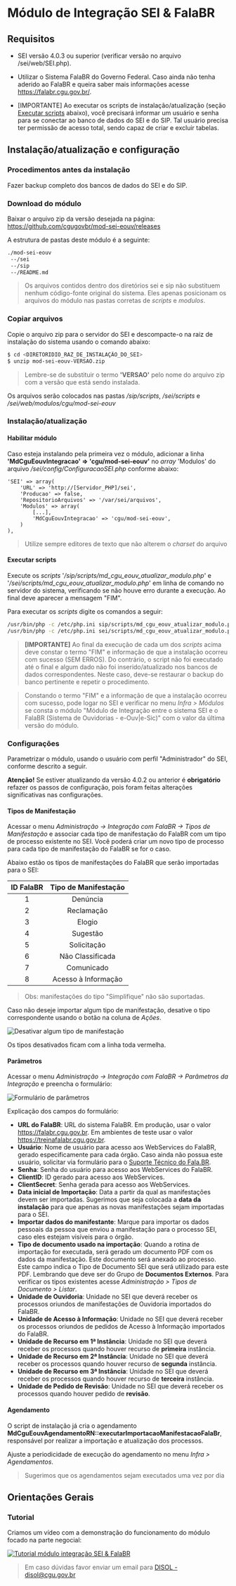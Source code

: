 
# Módulo de Integração SEI & FalaBR

## Requisitos

- SEI versão 4.0.3 ou superior (verificar versão no arquivo /sei/web/SEI.php).

- Utilizar o Sistema FalaBR do Governo Federal. Caso ainda não tenha aderido ao FalaBR e queira saber mais informações acesse https://falabr.cgu.gov.br/.

- [IMPORTANTE] Ao executar os scripts de instalação/atualização (seção [Executar scripts](#executar-scripts) abaixo), você precisará informar um usuário e senha para se conectar ao banco de dados do SEI e do SIP. Tal usuário precisa ter permissão de acesso total, sendo capaz de criar e excluir tabelas.

## Instalação/atualização e configuração

### Procedimentos antes da instalação

Fazer backup completo dos bancos de dados do SEI e do SIP.

### Download do módulo

Baixar o arquivo zip da versão desejada na página: https://github.com/cgugovbr/mod-sei-eouv/releases
 
A estrutura de pastas deste módulo é a seguinte:

```bash
./mod-sei-eouv
 --/sei
 --/sip
 --/README.md
```
  
> Os arquivos contidos dentro dos diretórios sei e sip não substituem nenhum código-fonte original do sistema. Eles apenas posicionam os arquivos do módulo nas pastas corretas de *scripts* e *modulos*.
  
### Copiar arquivos

Copie o arquivo zip para o servidor do SEI e descompacte-o na raiz de instalação do sistema usando o comando abaixo:
  
```bash
$ cd <DIRETORIDIO_RAZ_DE_INSTALAÇÃO_DO_SEI>
$ unzip mod-sei-eouv-VERSAO.zip
```

> Lembre-se de substituir o termo **'VERSAO'** pelo nome do arquivo zip com a versão que está sendo instalada.

Os arquivos serão colocados nas pastas */sip/scripts*, */sei/scripts* e */sei/web/modulos/cgu/mod-sei-eouv*
 
### Instalação/atualização

#### Habilitar módulo

Caso esteja instalando pela primeira vez o módulo, adicionar a linha **'MdCguEouvIntegracao' => 'cgu/mod-sei-eouv'** no *array* 'Modulos' do arquivo */sei/config/ConfiguracaoSEI.php* conforme abaixo:

```text
'SEI' => array(
	'URL' => 'http://[Servidor_PHP]/sei',
	'Producao' => false,
	'RepositorioArquivos' => '/var/sei/arquivos',
	'Modulos' => array(
		[...],
		'MdCguEouvIntegracao' => 'cgu/mod-sei-eouv',
	)
),
```

> Utilize sempre editores de texto que não alterem o *charset* do arquivo

#### Executar scripts

Execute os *scripts* '*/sip/scripts/md_cgu_eouv_atualizar_modulo.php*' e '*/sei/scripts/md_cgu_eouv_atualizar_modulo.php*' em linha de comando no servidor do sistema, verificando se não houve erro durante a execução. Ao final deve aparecer a mensagem "FIM".

Para executar os *scripts* digite os comandos a seguir:

```bash
/usr/bin/php -c /etc/php.ini sip/scripts/md_cgu_eouv_atualizar_modulo.php > md_cgu_eouv_atualizar_modulo_sip.log
/usr/bin/php -c /etc/php.ini sei/scripts/md_cgu_eouv_atualizar_modulo.php > md_cgu_eouv_atualizar_modulo_sei.log
```

> **[IMPORTANTE]** Ao final da execução de cada um dos *scripts* acima deve constar o termo "FIM" e informação de que a instalação ocorreu com sucesso (SEM ERROS). Do contrário, o script não foi executado até o final e algum dado não foi inserido/atualizado nos bancos de dados correspondentes. Neste caso, deve-se restaurar o backup do banco pertinente e repetir o procedimento.

> Constando o termo "FIM" e a informação de que a instalação ocorreu com sucesso, pode logar no SEI e verificar no menu *Infra > Módulos* se consta o módulo "Módulo de Integração entre o sistema SEI e o FalaBR (Sistema de Ouvidorias - e-Ouv|e-Sic)" com o valor da última versão do módulo.

### Configurações

Parametrizar o módulo, usando o usuário com perfil "Administrador" do SEI, conforme descrito a seguir.

**Atenção!** Se estiver atualizando da versão 4.0.2 ou anterior é **obrigatório**
refazer os passos de configuração, pois foram feitas alterações significativas
nas configurações.

#### Tipos de Manifestação

Acessar o menu *Administração -> Integração com FalaBR -> Tipos de Manifestação* e associar cada tipo de manifestação do FalaBR com um tipo de processo existente no SEI. Você poderá criar um novo tipo de processo para cada tipo de manifestação do FalaBR se for o caso.

Abaixo estão os tipos de manifestações do FalaBR que serão importadas para o SEI:

| ID FalaBR                | Tipo de Manifestação |
| :-:                      | :-:                  |
|1                         |Denúncia              |
|2                         |Reclamação            |
|3                         |Elogio                |
|4                         |Sugestão              |
|5                         |Solicitação           |
|6                         |Não Classificada      |
|7                         |Comunicado            |
|8                         |Acesso à Informação   |

> Obs: manifestações do tipo "Simplifique" não são suportadas.

Caso não deseje importar algum tipo de manifestação, desative o tipo correspondente
usando o botão na coluna de *Ações*.

![Desativar algum tipo de manifestação](imagens/tipos-manifestacao.png)

Os tipos desativados ficam com a linha toda vermelha.

#### Parâmetros

Acessar o menu *Administração -> Integração com FalaBR -> Parâmetros da Integração* e preencha o formulário:

![Formulário de parâmetros](imagens/form-parametros.png)

Explicação dos campos do formulário:
- **URL do FalaBR**: URL do sistema FalaBR. Em produção, usar o valor https://falabr.cgu.gov.br.
Em ambientes de teste usar o valor https://treinafalabr.cgu.gov.br.
- **Usuário**: Nome de usuário para acesso aos WebServices do FalaBR, gerado especificamente para cada órgão.
Caso ainda não possua este usuário, solicitar via formulário para o
[Suporte Técnico do Fala.BR](https://formularios.cgu.gov.br/index.php/679625?lang=pt-BR).
- **Senha**: Senha do usuário para acesso aos WebServices do FalaBR.
- **ClientID**: ID gerado para acesso aos WebServices.
- **ClientSecret**: Senha gerada para acesso aos WebServices.
- **Data inicial de Importação**:  Data a partir da qual as manifestações devem
ser importadas. Sugerimos que seja colocada a **data da instalação** para que apenas as
novas manifestações sejam importadas para o SEI.
- **Importar dados do manifestante**: Marque para importar os dados pessoais da
pessoa que enviou a manifestação para o processo SEI, caso eles estejam visíveis
para o órgão.
- **Tipo de documento usado na importação**: Quando a rotina de importação for
executada, será gerado um documento PDF com os dados da manifestação. Este documento
será anexado ao processo. Este campo indica o Tipo de Documento SEI que será
utilizado para este PDF. Lembrando que deve ser do Grupo de **Documentos Externos**.
Para verificar os tipos existentes acesse *Administração > Tipos de Documento > Listar*.
- **Unidade de Ouvidoria**: Unidade no SEI que deverá receber os processos
oriundos de manifestações de Ouvidoria importados do FalaBR.
- **Unidade de Acesso à Informação**: Unidade no SEI que deverá receber os processos
oriundos de pedidos de Acesso à Informação importados do FalaBR.
- **Unidade de Recurso em 1ª Instância**: Unidade no SEI que deverá receber os
processos quando houver recurso de **primeira** instância.
- **Unidade de Recurso em 2ª Instância**: Unidade no SEI que deverá receber os
processos quando houver recurso de **segunda** instância.
- **Unidade de Recurso em 3ª Instância**: Unidade no SEI que deverá receber os
processos quando houver recurso de **terceira** instância.
- **Unidade de Pedido de Revisão**: Unidade no SEI que deverá receber os
processos quando houver pedido de **revisão**.

#### Agendamento

O script de instalação já cria o agendamento **MdCguEouvAgendamentoRN::executarImportacaoManifestacaoFalaBr**,
responsável por realizar a importação e atualização dos processos.

Ajuste a periodicidade de execução do agendamento no menu *Infra > Agendamentos*.
> Sugerimos que os agendamentos sejam executados uma vez por dia

## Orientações Gerais

### Tutorial

Criamos um vídeo com a demonstração do funcionamento do módulo focado na parte negocial:

[![Tutorial módulo integração SEI & FalaBR](https://img.youtube.com/vi/geUCx7H79Gw/0.jpg)](https://www.youtube.com/watch?v=geUCx7H79Gw)

> Em caso dúvidas favor enviar um email para [DISOL - disol@cgu.gov.br](mailto:disol@cgu.gov.br?subject=[DUVIDA]%20SEI%20-%20módulo%20FalaBR)
